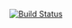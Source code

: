 [![Build Status](https://travis-ci.org/Borovaya/lab5-6.svg?branch=master)](https://travis-ci.org/Borovaya/lab5-6)

